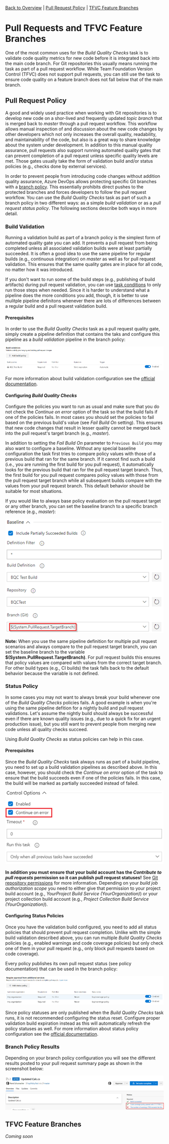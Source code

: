 [Back to Overview](./overview.md) | [Pull Request Policy](./pull-request-policy) | [TFVC Feature Branches](./tfvc-feature-branches)

# Pull Requests and TFVC Feature Branches
One of the most common uses for the *Build Quality Checks* task is to validate code quality metrics for new code before it is integrated back into the main code branch. For Git repositories this usually means running the task as part of a pull request workflow. While Team Foundation Version Control (TFVC) does not support pull requests, you can still use the task to ensure code quality on a feature branch does not fall below that of the main branch.

## Pull Request Policy
A good and widely used practice when working with Git repositories is to develop new code on a shor-lived and frequently updated *topic branch* that is merged back to *master* through a pull request workflow. This workflow allows manual inspection of and discussion about the new code changes by other developers which not only increases the overall quality, readability, and maintainability of the code, but also is a great way to share knowledge about the system under development. In addition to this manual quality assurance, pull requests also support running automated quality gates that can prevent completion of a pull request unless specific quality levels are met. Those gates usually take the form of validation build and/or status policies (e.g., checks done by external services).

In order to prevent people from introducing code changes without addition quality assurance, Azure DevOps allows protecting specific Git branches with a [branch policy](https://docs.microsoft.com/en-us/azure/devops/repos/git/branch-policies-overview?view=azure-devops). This essentially prohibits direct pushes to the protected branches and forces developers to follow the pull request workflow. You can use the *Build Quality Checks* task as part of such a branch policy in two different ways: as a simple *build validation* or as a *pull request status policy*. The following sections describe both ways in more detail.

### Build Validation
Running a validation build as part of a branch policy is the simplest form of automated quality gate you can add. It prevents a pull request from being completed unless all associated validation builds were at least partially succeeded. It is often a good idea to use the same pipeline for regular builds (e.g., continuous integration) on *master* as well as for pull request validation. This ensures that the same quality gates are in place for all code, no matter how it was introduced.

If you don't want to run some of the build steps (e.g., publishing of build artifacts) during pull request validation, you can use [task conditions](https://docs.microsoft.com/en-us/azure/devops/pipelines/process/conditions?view=azure-devops&tabs=yaml) to only run those steps when needed. Since it is harder to understand what a pipeline does the more conditions you add, though, it is better to use mulitple pipeline definitons whenever there are lots of differences between a regular build and a pull request validation build.

#### Prerequisites
In order to use the *Build Quality Checks* task as a pull request quality gate, simply create a pipeline definition that contains the taks and configure this pipeline as a *build validation* pipeline in the branch policy:

![Build Validation](../assets/BuildValidation.png "Configuration a pull request validation build")

For more information about build validation configuration see the [official documentation](https://docs.microsoft.com/en-us/azure/devops/repos/git/branch-policies?view=azure-devops#build-validation).

#### Configuring *Build Quality Checks*
Configure the policies you want to run as usual and make sure that you do not check the *Continue on error* option of the task so that the build fails if one of the policies fails. In most cases you should set the policies to fail based on the previous build's value (see *Fail Build On* setting). This ensures that new code changes that result in lesser quality cannot be merged back into the pull request's target branch (e.g., *master*).

In addition to setting the *Fail Build On* parameter to `Previous Build` you may also want to configure a baseline. Without any special baseline configuration the task first tries to compare policy values with those of a previous build that ran for the same branch. If it cannot find such a build (i.e., you are running the first build for you pull request), it automatically looks for the previous build that ran for the pull request target branch. Thus, the first build for you pull request compares policy values with those from the pull request target branch while all subsequent builds compare with the values from your pull request branch. This default behavior should be suitable for most situations.

If you would like to always base policy evaluation on the pull request target or any other branch, you can set the baseline branch to a specific branch reference (e.g., *master*):

![Baseline Configuration](../assets/PullRequestBaseline.png "Configuration a proper baseline for pull request validation")

**Note:** When you use the same pipeline definition for multiple pull request scenarios and always compare to the pull request target branch, you can set the baseline branch to the variable **$(System.PullRequest.TargetBranch)**. For pull request builds this ensures that policy values are compared with values from the correct target branch. For other build types (e.g., CI builds) the task falls back to the default behavior because the variable is not defined.

### Status Policy
In some cases you may not want to always break your build whenever one of the *Build Quality Checks* policies fails. A good example is when you're using the same pipeline defition for a nightly build and pull request validations. Let's assume the nightly build should always be successful even if there are known quality issues (e.g., due to a quick fix for an urgent production issue), but you still want to prevent people from merging new code unless all quality checks succeed.

Using *Build Quality Checks* as status policies can help in this case.

#### Prerequisites
Since the *Build Quality Checks* task always runs as part of a build pipeline, you need to set up a build validation pipelines as described above. In this case, however, you should check the *Continue on error* option of the task to ensure that the build succeeds even if one of the policies fails. In this case, the build will be marked as partially succeeded instead of failed.

![Control Options](../assets/ControlOptions.png "Check the Continue on error option")

**In addition you must ensure that your build account has the *Contribute to pull requests* permission so it can publish pull request statuses!** See [Git repository permissions](https://docs.microsoft.com/en-us/azure/devops/organizations/security/permissions?view=azure-devops&tabs=preview-page#git-repository-object-level) for more information. Depending on your *build job authorization scope* you need to either give that permission to your project build account (e.g., *YourProject Build Service (YourOrganization)*) or your project collection build account (e.g., *Project Collection Build Service (YourOrganization)*).

#### Configuring Status Policies
Once you have the validation build configured, you need to add all status policies that should prevent pull request completion. Unlike with the simple build validation described above, you can run multiple *Build Quality Checks* policies (e.g., enabled warnings and code coverage policies) but only check one of them in your pull request (e.g., only block pull requests based on code coverage).

Every policy publishes its own pull request status (see policy documentation) that can be used in the branch policy:

![Status Policies](../assets/StatusPolicies.png "Adding pull request status policies")

Since policy statuses are only published when the *Build Quality Checks* task runs, it is not recommended configuring the status reset. Configure proper validation build expiration instead as this will automatically refresh the policy statuses as well. For more information about status policy configuration see the [official documentation](https://docs.microsoft.com/en-us/azure/devops/repos/git/pr-status-policy?view=azure-devops).

### Branch Policy Results
Depending on your branch policy configuration you will see the different results posted to your pull request summary page as shown in the screenshot below:

![Branch Policy Results](../assets/BranchPolicyResult.png "Policy results on the pull request summary page")

## TFVC Feature Branches
*Coming soon*
